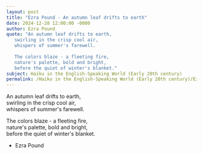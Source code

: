 ```yaml
---
layout: post
title: "Ezra Pound - An autumn leaf drifts to earth"
date: 2024-12-28 12:00:00 -0000
author: Ezra Pound
quote: "An autumn leaf drifts to earth,  
   swirling in the crisp cool air,  
   whispers of summer's farewell.
    
   The colors blaze - a fleeting fire,  
   nature's palette, bold and bright,  
   before the quiet of winter's blanket."
subject: Haiku in the English-Speaking World (Early 20th century)
permalink: /Haiku in the English-Speaking World (Early 20th century)/Ezra Pound/Ezra Pound - An autumn leaf drifts to earth
---
```


An autumn leaf drifts to earth,  
   swirling in the crisp cool air,  
   whispers of summer's farewell.
    
   The colors blaze - a fleeting fire,  
   nature's palette, bold and bright,  
   before the quiet of winter's blanket.

- Ezra Pound
